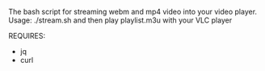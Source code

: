 The bash script for streaming webm and mp4 video into your video player.
Usage: ./stream.sh and then play playlist.m3u with your VLC player

REQUIRES:
* jq
* curl
